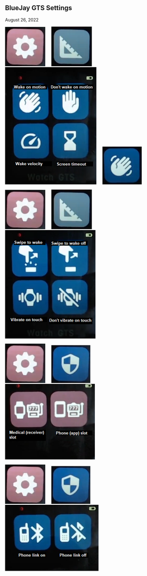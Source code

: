 ## BlueJay GTS Settings  
August 26, 2022  

![](./images/bj_stngs_stngs.png)  &nbsp; &nbsp;  ![](./images/bj_stngs_ruler.png)  &nbsp; &nbsp;  ![](./images/bj_stngs_motion.png)  &nbsp; &nbsp;  ![](./images/bj_stngs_hand.png)  
  
![](./images/bj_stngs_stngs.png)  &nbsp; &nbsp;  ![](./images/bj_stngs_ruler.png)  &nbsp; &nbsp;  ![](./images/bj_stngs_touch.png)  
  
![](./images/bj_stngs_stngs.png)  &nbsp; &nbsp;  ![](./images/bj_stngs_admn.png)  &nbsp; &nbsp;   ![](./images/bj_stngs_slots.png)  
  
![](./images/bj_stngs_stngs.png)  &nbsp; &nbsp;  ![](./images/bj_stngs_admn.png)  &nbsp; &nbsp;   ![](./images/bj_stngs_phonelink.png)  
  
